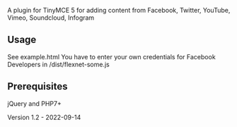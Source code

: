 A plugin for TinyMCE 5 for adding content from Facebook, Twitter, YouTube, Vimeo, Soundcloud, Infogram

## Usage
See example.html
You have to enter your own credentials for Facebook Developers in /dist/flexnet-some.js

## Prerequisites
jQuery and PHP7+

Version 1.2 - 2022-09-14